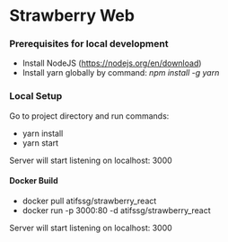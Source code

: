 
# Strawberry Web

### Prerequisites for local development
- Install NodeJS (https://nodejs.org/en/download)
- Install yarn globally by command:  *npm install -g yarn*

### Local Setup
Go to project directory and run commands:
- yarn install
- yarn start

Server will start listening on localhost: 3000

#### Docker Build
- docker pull atifssg/strawberry_react
- docker run -p 3000:80 -d atifssg/strawberry_react

Server will start listening on localhost: 3000

